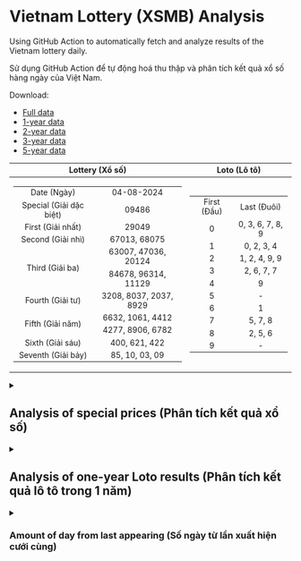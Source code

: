 # Vietnam Lottery (XSMB) Analysis

Using GitHub Action to automatically fetch and analyze results of the Vietnam lottery daily.

Sử dụng GitHub Action để tự động hoá thu thập và phân tích kết quả xổ số hàng ngày của Việt Nam.

Download:

* [Full data](https://raw.githubusercontent.com/khiemdoan/vietnam-lottery-xsmb-analysis/main/results/xsmb.csv)
* [1-year data](https://raw.githubusercontent.com/khiemdoan/vietnam-lottery-xsmb-analysis/main/results/xsmb_1_year.csv)
* [2-year data](https://raw.githubusercontent.com/khiemdoan/vietnam-lottery-xsmb-analysis/main/results/xsmb_2_year.csv)
* [3-year data](https://raw.githubusercontent.com/khiemdoan/vietnam-lottery-xsmb-analysis/main/results/xsmb_3_year.csv)
* [5-year data](https://raw.githubusercontent.com/khiemdoan/vietnam-lottery-xsmb-analysis/main/results/xsmb_5_year.csv)

| Lottery (Xổ số) | Loto (Lô tô) |
| :------------: | :----------: |
| <table><tr><td>Date (Ngày)</td><td>04-08-2024</td></tr><tr><td>Special (Giải dặc biệt)</td><td>09486</td></tr><tr><td>First (Giải nhất)</td><td>29049</td></tr><tr><td>Second (Giải nhì)</td><td>67013, 68075</td></tr><tr><td rowspan="2">Third (Giải ba)</td><td>63007, 47036, 20124</td></tr><tr><td>84678, 96314, 11129</td></tr><tr><td>Fourth (Giải tư)</td><td>3208, 8037, 2037, 8929</td></tr><tr><td rowspan="2">Fifth (Giải năm)</td><td>6632, 1061, 4412</td></tr><tr><td>4277, 8906, 6782</td></tr><tr><td>Sixth (Giải sáu)</td><td>400, 621, 422</td></tr><tr><td>Seventh (Giải bảy)</td><td>85, 10, 03, 09</td></tr></table> | <table><tr><td>First (Đầu)</td><td>Last (Đuôi)</td></tr><tr><td>0</td><td>0, 3, 6, 7, 8, 9</td></tr><tr><td>1</td><td>0, 2, 3, 4</td></tr><tr><td>2</td><td>1, 2, 4, 9, 9</td></tr><tr><td>3</td><td>2, 6, 7, 7</td></tr><tr><td>4</td><td>9</td></tr><tr><td>5</td><td>-</td></tr><tr><td>6</td><td>1</td></tr><tr><td>7</td><td>5, 7, 8</td></tr><tr><td>8</td><td>2, 5, 6</td></tr><tr><td>9</td><td>-</td></tr></table> |

<details>
  <summary><h2>Analysis of special prices (Phân tích kết quả xổ số)</h2></summary>
  <h3>Amount of day from last appearing (Số ngày từ lần xuất hiện cuối cùng)</h3>

  ![Delta](images/special_delta.jpg)

  <h3>Top 10 amount of day from last appearing (Top 10 số lâu chưa xuất hiện)</h3>

  ![Delta top 10](images/special_delta_top_10.jpg)
</details>

<details>
  <summary><h2>Analysis of one-year Loto results (Phân tích kết quả lô tô trong 1 năm)</h2></summary>

  Max: 134. Min: 64.

  Mean: 97.74. Standard deviation: 11.62.

  <h3>Detail (Chi tiết)</h3>

  ![Detail](images/heatmap.jpg)

  <h3>Top 10</h3>

  ![Top 10](images/top-10.jpg)

  <h3>Distribution (Phân bổ)</h3>

  ![Distribution](images/distribution.jpg)
</details>

<details>
  <summary><h3>Amount of day from last appearing (Số ngày từ lần xuất hiện cưới cùng)</h2></summary>

  ![Delta](images/delta.jpg)

  <h3>Top 10 amount of day from last appearing (Top 10 số lâu chưa xuất hiện)</h3>

  ![Delta top 10](images/delta_top_10.jpg)
</details>